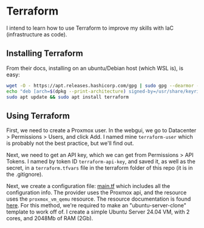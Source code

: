# Terraform

I intend to learn how to use Terraform to improve my skills with IaC (infrastructure as code). 

## Installing Terraform

From their docs, installing on an ubuntu/Debian host (which WSL is), is easy:

```sh
wget -O - https://apt.releases.hashicorp.com/gpg | sudo gpg --dearmor -o /usr/share/keyrings/hashicorp-archive-keyring.gpg
echo "deb [arch=$(dpkg --print-architecture) signed-by=/usr/share/keyrings/hashicorp-archive-keyring.gpg] https://apt.releases.hashicorp.com $(lsb_release -cs) main" | sudo tee /etc/apt/sources.list.d/hashicorp.list
sudo apt update && sudo apt install terraform
```

## Using Terraform

First, we need to create a Proxmox user. In the webgui, we go to Datacenter > Permissions > Users, and click Add. I named mine `terraform-user` which is probably not the best practice, but we'll find out.

Next, we need to get an API key, which we can get from Permissions > API Tokens. I named by token ID `terraform-api-key`, and saved it, as well as the secret, in a `terraform.tfvars` file in the terraform folder of this repo (it is in the .gitignore). 

Next, we create a configuration file: [main.tf](./main.tf) which includes all the configuration info. The provider uses the Proxmox api, and the resource uses the `proxmox_vm_qemu` resource. The resource documentation is found [here](https://registry.terraform.io/providers/Telmate/proxmox/latest/docs/resources/vm_qemu). For this method, we're required to make an "ubuntu-server-clone" template to work off of. I create a simple Ubuntu Server 24.04 VM, with 2 cores, and 2048Mb of RAM (2Gb). 